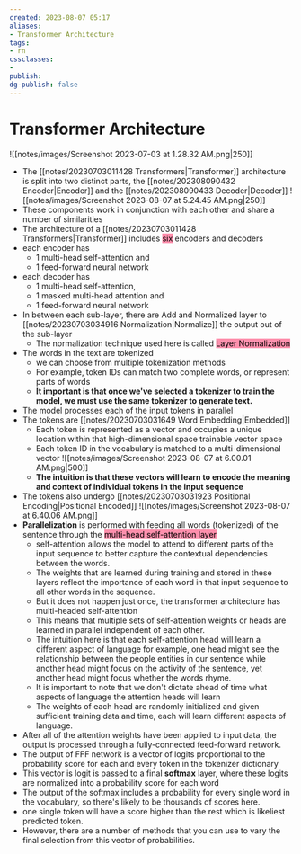 ```yaml
---
created: 2023-08-07 05:17
aliases: 
- Transformer Architecture
tags:
- rn
cssclasses:
- 
publish:
dg-publish: false
---
```


<!-- 
tags: 
-->

<!--internal
parent:: [[20230703011428 Transformers]]
child:: [[]]
related:: [[]]
-->

<!--external
- [ ] []()
-->
# Transformer Architecture

![[notes/images/Screenshot 2023-07-03 at 1.28.32 AM.png|250]]

- The [[notes/20230703011428 Transformers|Transformer]] architecture is split into two distinct parts, the [[notes/202308090432 Encoder|Encoder]] and the [[notes/202308090433 Decoder|Decoder]]
 ![[notes/images/Screenshot 2023-08-07 at 5.24.45 AM.png|250]]
- These components work in conjunction with each other and share a number of similarities
- The architecture of a [[notes/20230703011428 Transformers|Transformer]] includes <mark style="background: #FF5582A6;">six</mark> encoders and decoders
- each encoder has 
	- 1 multi-head self-attention and 
	- 1 feed-forward neural network
- each decoder has 
	- 1 multi-head self-attention, 
	- 1 masked multi-head attention and 
	- 1 feed-forward neural network
- In between each sub-layer, there are Add and Normalized layer to [[notes/20230703034916 Normalization|Normalize]] the output out of the sub-layer
	- The normalization technique used here is called <mark style="background: #FF5582A6;">Layer Normalization</mark>
- The words in the text are tokenized
	- we can choose from multiple tokenization methods 
	- For example, token IDs can match two complete words, or represent parts of words
	- **It important is that once we've selected a tokenizer to train the model, we must use the same tokenizer to generate text.**
- The model processes each of the input tokens in parallel
- The tokens are [[notes/20230703031649 Word Embedding|Embedded]] 
	- Each token is represented as a vector and occupies a unique location within that high-dimensional space trainable vector space
	- Each token ID in the vocabulary is matched to a multi-dimensional vector ![[notes/images/Screenshot 2023-08-07 at 6.00.01 AM.png|500]]
	- **The intuition is that these vectors will learn to encode the meaning and context of individual tokens in the input sequence**
- The tokens also undergo [[notes/20230703031923 Positional Encoding|Positional Encoded]] ![[notes/images/Screenshot 2023-08-07 at 6.40.06 AM.png]]
- **Parallelization** is performed with feeding all words (tokenized) of the sentence through the <mark style="background: #FF5582A6;">multi-head self-attention layer</mark>
	- self-attention allows the model to attend to different parts of the input sequence to better capture the contextual dependencies between the words. 
	- The weights that are learned during training and stored in these layers reflect the importance of each word in that input sequence to all other words in the sequence. 
	- But it does not happen just once, the transformer architecture has multi-headed self-attention
	- This means that multiple sets of self-attention weights or heads are learned in parallel independent of each other.
	- The intuition here is that each self-attention head will learn a different aspect of language for example, one head might see the relationship between the people entities in our sentence while another head might focus on the activity of the sentence, yet another head might focus whether the words rhyme. 
	- It is important to note that we don't dictate ahead of time what aspects of language the attention heads will learn
	- The weights of each head are randomly initialized and given sufficient training data and time, each will learn different aspects of language. 
- After all of the attention weights have been applied to input data, the output is processed through a fully-connected feed-forward network.
- The output of FFF network is a vector of logits proportional to the probability score for each and every token in the tokenizer dictionary
- This vector is logit is passed to a final **softmax** layer, where these logits are normalized into a probability score for each word
- The output of the softmax includes a probability for every single word in the vocabulary, so there's likely to be thousands of scores here. 
- one single token will have a score higher than the rest which is likeliest predicted token. 
- However, there are a number of methods that you can use to vary the final selection from this vector of probabilities.
